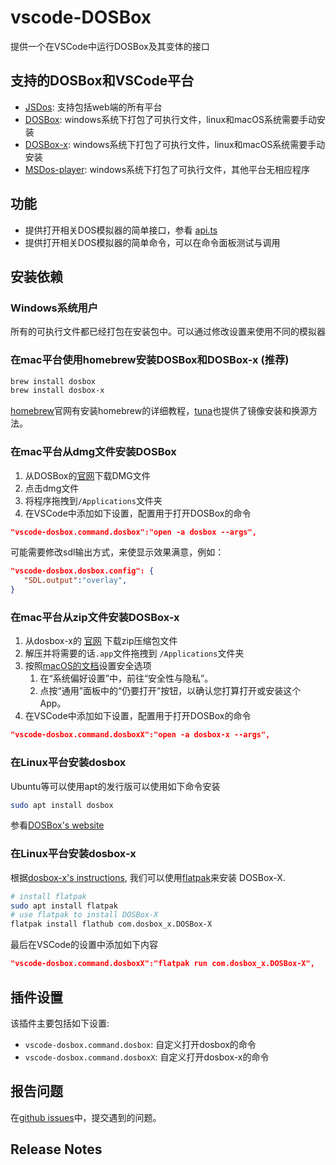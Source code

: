 # vscode-DOSBox

提供一个在VSCode中运行DOSBox及其变体的接口

## 支持的DOSBox和VSCode平台

- [JSDos](https://js-dos.com/): 支持包括web端的所有平台
- [DOSBox](https://www.dosbox.com/): windows系统下打包了可执行文件，linux和macOS系统需要手动安装
- [DOSBox-x](https://dosbox-x.com/): windows系统下打包了可执行文件，linux和macOS系统需要手动安装
- [MSDos-player](http://takeda-toshiya.my.coocan.jp/msdos/index.html): windows系统下打包了可执行文件，其他平台无相应程序

## 功能

- 提供打开相关DOS模拟器的简单接口，参看 [api.ts](src/api.ts)
- 提供打开相关DOS模拟器的简单命令，可以在命令面板测试与调用

## 安装依赖

### Windows系统用户

所有的可执行文件都已经打包在安装包中。可以通过修改设置来使用不同的模拟器

### 在mac平台使用homebrew安装DOSBox和DOSBox-x (推荐)

```sh
brew install dosbox
brew install dosbox-x
```

[homebrew](https://brew.sh/)官网有安装homebrew的详细教程，[tuna](https://mirrors.tuna.tsinghua.edu.cn/help/homebrew/)也提供了镜像安装和换源方法。

### 在mac平台从dmg文件安装DOSBox

1. 从DOSBox的[官网](https://www.dosbox.com/download.php?main=1)下载DMG文件
2. 点击dmg文件
3. 将程序拖拽到`/Applications`文件夹
4. 在VSCode中添加如下设置，配置用于打开DOSBox的命令

```json
"vscode-dosbox.command.dosbox":"open -a dosbox --args",
```

可能需要修改sdl输出方式，来使显示效果满意，例如：

```json
"vscode-dosbox.dosbox.config": {
   "SDL.output":"overlay",
}
```

### 在mac平台从zip文件安装DOSBox-x

1. 从dosbox-x的 [官网](https://dosbox-x.com) 下载zip压缩包文件
2. 解压并将需要的话`.app`文件拖拽到 `/Applications`文件夹
3. 按照[macOS的文档](https://support.apple.com/zh-cn/HT202491)设置安全选项
   1. 在“系统偏好设置”中，前往“安全性与隐私”。
   1. 点按“通用”面板中的“仍要打开”按钮，以确认您打算打开或安装这个 App。
4. 在VSCode中添加如下设置，配置用于打开DOSBox的命令

```json
"vscode-dosbox.command.dosboxX":"open -a dosbox-x --args",
```

### 在Linux平台安装dosbox

Ubuntu等可以使用apt的发行版可以使用如下命令安装

```sh
sudo apt install dosbox
```

参看[DOSBox's website](https://www.dosbox.com/download.php?main=1)

### 在Linux平台安装dosbox-x

根据[dosbox-x's instructions](https://github.com/joncampbell123/dosbox-x/blob/master/INSTALL.md#linux-packages-flatpak-and-more),
我们可以使用[flatpak](https://www.flatpak.org/setup/)来安装 DOSBox-X.

```sh
# install flatpak
sudo apt install flatpak
# use flatpak to install DOSBox-X
flatpak install flathub com.dosbox_x.DOSBox-X
```

最后在VSCode的设置中添加如下内容

```json
"vscode-dosbox.command.dosboxX":"flatpak run com.dosbox_x.DOSBox-X",
```

## 插件设置

该插件主要包括如下设置:

* `vscode-dosbox.command.dosbox`:  自定义打开dosbox的命令
* `vscode-dosbox.command.dosboxX`: 自定义打开dosbox-x的命令

## 报告问题

在[github issues](https://github.com/dosasm/vscode-dosbox/issues)中，提交遇到的问题。

## Release Notes

